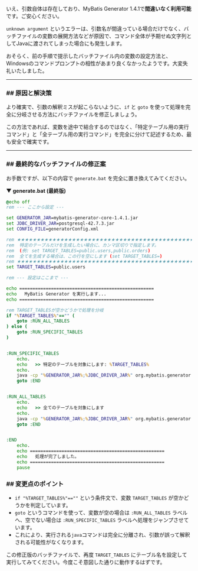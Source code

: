 いえ、引数自体は存在しており、MyBatis Generator 1.4.1で**間違いなく利用可能**です。ご安心ください。

`unknown argument` というエラーは、引数名が間違っている場合だけでなく、バッチファイルの変数の展開方法などが原因で、コマンド全体が予期せぬ文字列としてJavaに渡されてしまった場合にも発生します。

おそらく、前の手順で提示したバッチファイル内の変数の設定方法と、Windowsのコマンドプロンプトの相性があまり良くなかったようです。大変失礼いたしました。

-----

### \#\# 原因と解決策

より確実で、引数の解釈ミスが起こらないように、`if` と `goto` を使って処理を完全に分岐させる方法にバッチファイルを修正しましょう。

この方法であれば、変数を途中で結合するのではなく、「特定テーブル用の実行コマンド」と「全テーブル用の実行コマンド」を完全に分けて記述するため、最も安全で確実です。

-----

### \#\# 最終的なバッチファイルの修正案

お手数ですが、以下の内容で `generate.bat` を完全に置き換えてみてください。

**▼ generate.bat (最終版)**

```bat
@echo off
rem --- ここから設定 ---

set GENERATOR_JAR=mybatis-generator-core-1.4.1.jar
set JDBC_DRIVER_JAR=postgresql-42.7.3.jar
set CONFIG_FILE=generatorConfig.xml

rem ★★★★★★★★★★★★★★★★★★★★★★★★★★★★★★★★★★★★★★★★★★★★★★
rem  特定のテーブルだけを生成したい場合に、カンマ区切りで指定します。
rem  (例: set TARGET_TABLES=public.users,public.orders)
rem  全てを生成する場合は、この行を空にします (set TARGET_TABLES=)
rem ★★★★★★★★★★★★★★★★★★★★★★★★★★★★★★★★★★★★★★★★★★★★★★
set TARGET_TABLES=public.users

rem --- 設定はここまで ---

echo ===================================================
echo   MyBatis Generator を実行します...
echo ===================================================

rem TARGET_TABLESが空かどうかで処理を分岐
if "%TARGET_TABLES%"=="" (
    goto :RUN_ALL_TABLES
) else (
    goto :RUN_SPECIFIC_TABLES
)


:RUN_SPECIFIC_TABLES
    echo.
    echo   >> 特定のテーブルを対象にします: %TARGET_TABLES%
    echo.
    java -cp "%GENERATOR_JAR%;%JDBC_DRIVER_JAR%" org.mybatis.generator.api.ShellRunner -configfile "%CONFIG_FILE%" -overwrite -fullyqualifiedtablenames %TARGET_TABLES%
    goto :END


:RUN_ALL_TABLES
    echo.
    echo   >> 全てのテーブルを対象にします
    echo.
    java -cp "%GENERATOR_JAR%;%JDBC_DRIVER_JAR%" org.mybatis.generator.api.ShellRunner -configfile "%CONFIG_FILE%" -overwrite
    goto :END


:END
    echo.
    echo ===================================================
    echo   処理が完了しました。
    echo ===================================================
    pause

```

### \#\# 変更点のポイント

  * `if "%TARGET_TABLES%"==""` という条件文で、変数 `TARGET_TABLES` が空かどうかを判定しています。
  * `goto` というコマンドを使って、変数が空の場合は `:RUN_ALL_TABLES` ラベルへ、空でない場合は `:RUN_SPECIFIC_TABLES` ラベルへ処理をジャンプさせています。
  * これにより、実行される`java`コマンドは完全に分離され、引数が誤って解釈される可能性がなくなります。

この修正版のバッチファイルで、再度 `TARGET_TABLES` にテーブル名を設定して実行してみてください。今度こそ意図した通りに動作するはずです。
